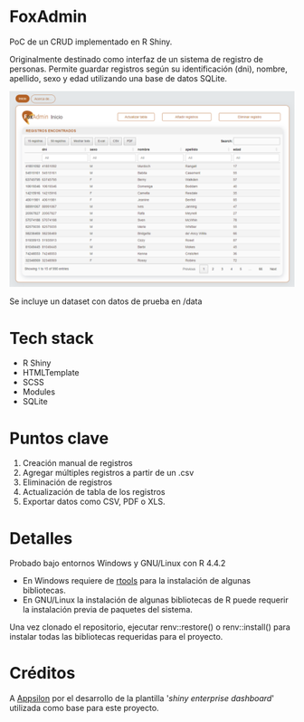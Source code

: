 # FoxAdmin
 
PoC de un CRUD implementado en R Shiny. 

Originalmente destinado como interfaz de un sistema de registro de personas. Permite guardar registros según su identificación (dni), nombre, apellido, sexo y edad utilizando una base de datos SQLite.

![alt text](https://github.com/FernandoJesus21/FoxAdmin/blob/main/foxadmin.png?raw=true)

Se incluye un dataset con datos de prueba en /data

# Tech stack

- R Shiny
- HTMLTemplate
- SCSS
- Modules
- SQLite

# Puntos clave

1) Creación manual de registros
2) Agregar múltiples registros a partir de un .csv
3) Eliminación de registros
4) Actualización de tabla de los registros
5) Exportar datos como CSV, PDF o XLS.

# Detalles

Probado bajo entornos Windows y GNU/Linux con R 4.4.2

- En Windows requiere de [rtools](https://cran.r-project.org/bin/windows/Rtools/) para la instalación de algunas bibliotecas.
- En GNU/Linux la instalación de algunas bibliotecas de R puede requerir la instalación previa de paquetes del sistema.

Una vez clonado el repositorio, ejecutar renv::restore() o renv::install() para instalar todas las bibliotecas requeridas para el proyecto.

# Créditos

A [Appsilon](https://www.appsilon.com/) por el desarrollo de la plantilla '*shiny enterprise dashboard*' utilizada como base para este proyecto.
